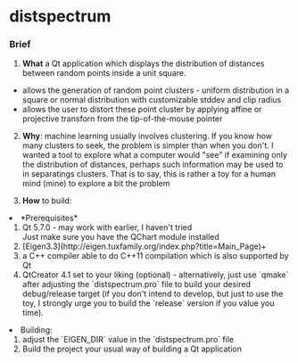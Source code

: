 # distspectrum


### Brief

1. **What** a Qt application which displays the distribution of distances between 
    random points inside a unit square. 
  * allows the generation of random point clusters - uniform distribution in a square or 
    normal distribution with customizable stddev and clip radius
  * allows the user to distort these point cluster by applying affine or projective 
    transforn from the tip-of-the-mouse pointer

2. **Why**: machine learning usually involves clustering. If you know how many clusters to seek,
     the problem is simpler than when you don't.
     I wanted a tool to explore what a computer would "see" if examining only the distribution
     of distances, perhaps such information may be used to in separatings clusters.
     That is to say, this is rather a toy for a human mind (mine) to explore a bit the problem
     
3. **How** to build:<ul>
  <li> *Prerequisites*<ol>
    <li>Qt 5.7.0 - may work with earlier, I haven't tried<br>
    Just make sure you have the QChart module installed</li>
    <li>[Eigen3.3](http://eigen.tuxfamily.org/index.php?title=Main_Page)+</li>
    <li>a C++ compiler able to do C++11 compilation which is also supported
    by Qt</li>
    <li>QtCreator 4.1 set to your liking (optional) - alternatively, just use `qmake` 
        after adjusting the `distspectrum.pro` file to build your desired debug/release 
        target (if you don't intend to develop, but just to use the toy, I strongly urge
        you to build the `release` version if you value you time).</li>
    </ol>
    </li>
    <li>Building:<ol>
      <li>adjust the `EIGEN_DIR` value in the `distspectrum.pro` file</li>
      <li>Build the project your usual way of building a Qt application</li>
      </ol>
    </li>
    </ul>
